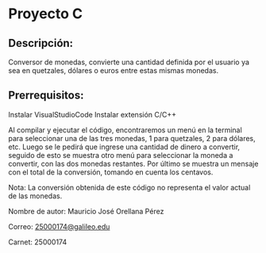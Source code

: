 # Proyecto C

## Descripción:
Conversor de monedas, convierte una cantidad definida por el usuario ya sea en quetzales, dólares o euros entre estas mismas monedas.

## Prerrequisitos:
Instalar VisualStudioCode
Instalar extensión C/C++

Al compilar y ejecutar el código, encontraremos un menú en la terminal para seleccionar una de las tres monedas, 1 para quetzales, 2 para dólares, etc.
Luego se le pedirá que ingrese una cantidad de dinero a convertir, seguido de esto se muestra otro menú para seleccionar la moneda a convertir, 
con las dos monedas restantes.
Por último se muestra un mensaje con el total de la conversión, tomando en cuenta los centavos.

Nota:
La conversión obtenida de este código no representa el valor actual de las monedas.

Nombre de autor: Mauricio José Orellana Pérez

Correo: 25000174@galileo.edu

Carnet: 25000174